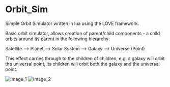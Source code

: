 # Orbit_Sim

Simple Orbit Simulator written in lua using the LOVE framework.

Basic orbit simulator, allows creation of parent/child components - a child orbits around its parent in the following hierarchy:

Satellite --> Planet --> Solar System --> Galaxy --> Universe (Point)

This effect carries through to the children of children, e.g. a galaxy will orbit the universal point, its children will orbit both the galaxy and the universal point.

![Image_1](https://github.com/track02/Orbit_Sim/blob/master/1.png)
![Image_2](https://github.com/track02/Orbit_Sim/blob/master/2.png)
